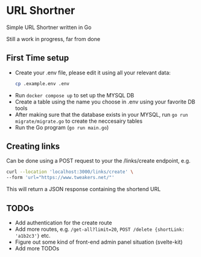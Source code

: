 # URL Shortner

Simple URL Shortner written in Go

Still a work in progress, far from done

## First Time setup
* Create your .env file, please edit it using all your relevant data:
    ```bash
    cp .example.env .env
    ```
* Run `docker compose up` to set up the MYSQL DB
* Create a table using the name you choose in .env using your favorite DB tools
* After making sure that the database exists in your MYSQL, run `go run migrate/migrate.go` to create the neccesairy tables
* Run the Go program (`go run main.go`)

## Creating links

Can be done using a POST request to your the /links/create endpoint, e.g.

```bash
curl --location 'localhost:3000/links/create' \
--form 'url="https://www.tweakers.net/"'
```

This will return a JSON response containing the shortend URL

## TODOs
* Add authentication for the create route
* Add more routes, e.g. `/get-all?limit=20`, `POST /delete {shortLink: 'a1b2c3'}` etc. 
* Figure out some kind of front-end admin panel situation (svelte-kit)
* Add more TODOs

